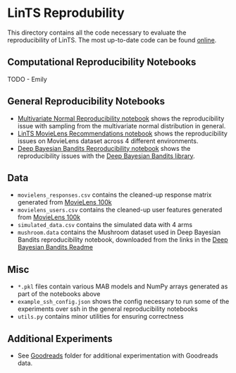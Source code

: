 # LinTS Reprodubility
This directory contains all the code necessary to evaluate the reproducibility of LinTS. The most up-to-date code can be found [online](https://github.com/fidelity/mabwiser/tree/master/examples/reproducibility_notebooks).


## Computational Reproducibility Notebooks
TODO - Emily

## General Reproducibility Notebooks
- [Multivariate Normal Reproducibility notebook](Multivariate%20Normal%20Reproducibility.ipynb) shows the reproducibility issue with sampling from the multivariate normal distribution in general.
- [LinTS MovieLens Recommendations notebook](LinTS%20Movie%20Recommendations.ipynb) shows the reproducibility issues on MovieLens dataset across 4 different environments.
- [Deep Bayesian Bandits Reproducibility notebook](DBB%20Reproducibility.ipynb) shows the reproducibility issues with the [Deep Bayesian Bandits library](https://github.com/tensorflow/models/tree/archive/research/deep_contextual_bandits).

## Data
- `movielens_responses.csv` contains the cleaned-up response matrix generated from [MovieLens 100k](https://grouplens.org/datasets/movielens/100k/)
- `movielens_users.csv` contains the cleaned-up user features generated from [MovieLens 100k](https://grouplens.org/datasets/movielens/100k/)
- `simulated_data.csv` contains the simulated data with 4 arms
- `mushroom.data` contains the Mushroom dataset used in Deep Bayesian Bandits reproducibility notebook, downloaded from the links in the [Deep Bayesian Bandits Readme](https://github.com/tensorflow/models/tree/36101ab4095065a4196ff4f6437e94f0d91df4e9/research/deep_contextual_bandits)

## Misc
- `*.pkl` files contain various MAB models and NumPy arrays generated as part of the notebooks above
- `example_ssh_config.json` shows the config necessary to run some of the experiments over ssh in the general reproducibility notebooks
- `utils.py` contains minor utilities for ensuring correctness

## Additional Experiments
- See [Goodreads](goodreads) folder for additional experimentation with Goodreads data.
